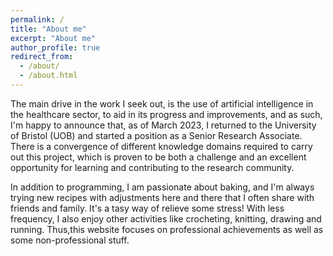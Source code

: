```yaml
---
permalink: /
title: "About me"
excerpt: "About me"
author_profile: true
redirect_from: 
  - /about/
  - /about.html
---
```


The main drive in the work I seek out, is the use of artificial intelligence in the healthcare sector, to aid in its progress 
and improvements, and as such, I'm happy to announce that, as of March 2023, I returned to the University of Bristol (UOB) and 
started a position as a Senior Research Associate. There is a convergence of different knowledge domains required to carry out this project, 
which is proven to be both a challenge and an excellent opportunity for learning and contributing to the research community.

In addition to programming, I am passionate about baking, and I'm always trying new recipes with adjustments here and there that I often 
share with friends and family. It's a tasy way of relieve some stress! With less frequency, I also enjoy other activities like
crocheting, knitting, drawing and running. Thus,this website focuses on professional achievements as well as some 
non-professional stuff.